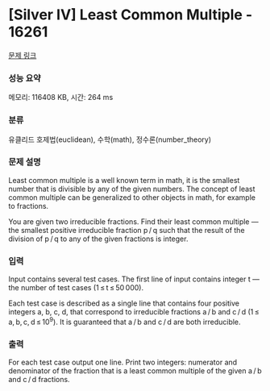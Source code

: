 # [Silver IV] Least Common Multiple - 16261 

[문제 링크](https://www.acmicpc.net/problem/16261) 

### 성능 요약

메모리: 116408 KB, 시간: 264 ms

### 분류

유클리드 호제법(euclidean), 수학(math), 정수론(number_theory)

### 문제 설명

<p>Least common multiple is a well known term in math, it is the smallest number that is divisible by any of the given numbers. The concept of least common multiple can be generalized to other objects in math, for example to fractions.</p>

<p>You are given two irreducible fractions. Find their least common multiple — the smallest positive irreducible fraction p / q such that the result of the division of p / q to any of the given fractions is integer.</p>

### 입력 

 <p>Input contains several test cases. The first line of input contains integer t — the number of test cases (1 ≤ t ≤ 50 000).</p>

<p>Each test case is described as a single line that contains four positive integers a, b, c, d, that correspond to irreducible fractions a / b and c / d (1 ≤ a, b, c, d ≤ 10<sup>9</sup>). It is guaranteed that a / b and c / d are both irreducible.</p>

### 출력 

 <p>For each test case output one line. Print two integers: numerator and denominator of the fraction that is a least common multiple of the given a / b and c / d fractions.</p>

